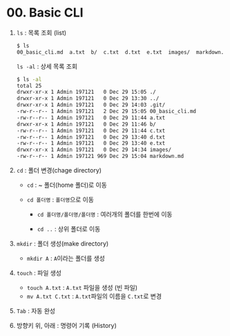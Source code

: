 # 00. Basic CLI

1. `ls` : 목록 조회 (list)

   ```bash
   $ ls
   00_basic_cli.md  a.txt  b/  c.txt  d.txt  e.txt  images/  markdown.md
   ```

   `ls -al` : 상세 목록 조회

   ```bash
   $ ls -al
   total 25
   drwxr-xr-x 1 Admin 197121   0 Dec 29 15:05 ./
   drwxr-xr-x 1 Admin 197121   0 Dec 29 13:30 ../
   drwxr-xr-x 1 Admin 197121   0 Dec 29 14:03 .git/
   -rw-r--r-- 1 Admin 197121   2 Dec 29 15:05 00_basic_cli.md
   -rw-r--r-- 1 Admin 197121   0 Dec 29 11:44 a.txt
   drwxr-xr-x 1 Admin 197121   0 Dec 29 11:46 b/
   -rw-r--r-- 1 Admin 197121   0 Dec 29 11:44 c.txt
   -rw-r--r-- 1 Admin 197121   0 Dec 29 13:40 d.txt
   -rw-r--r-- 1 Admin 197121   0 Dec 29 13:40 e.txt
   drwxr-xr-x 1 Admin 197121   0 Dec 29 14:34 images/
   -rw-r--r-- 1 Admin 197121 969 Dec 29 15:04 markdown.md
   ```

   

2. `cd` : 폴더 변경(chage directory)

   - `cd` : ~ 폴더(home 폴더)로 이동

   - `cd 폴더명` : `폴더명`으로 이동

      - `cd 폴더명/폴더명/폴더명` : 여러개의 폴더를 한번에 이동

      - `cd ..` : 상위 폴더로 이동

      

3. `mkdir` : 폴더 생성(make directory)

   - `mkdir A` : `A`이라는 폴더를 생성

   

4. `touch` : 파일 생성

   - `touch A.txt` : `A.txt` 파일을 생성 (빈 파일)
   - `mv A.txt C.txt` : `A.txt`파일의 이름을 `C.txt`로 변경

   

5. `Tab` : 자동 완성

6. 방향키 위, 아래 : 명령어 기록 (History)



